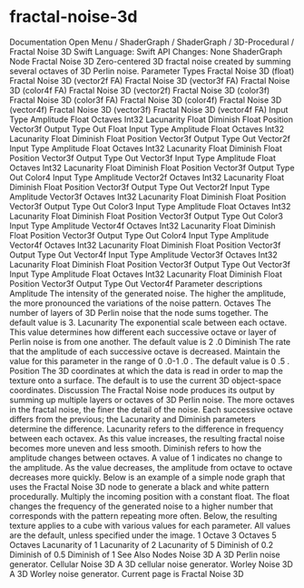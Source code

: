 # fractal-noise-3d
 Documentation 
 Open Menu 
/
 ShaderGraph 
/
ShaderGraph
/
 3D-Procedural 
/
 Fractal Noise 3D 
Swift
Language: 
Swift
 API Changes: 
None
ShaderGraph Node
Fractal Noise 3D
Zero-centered 3D fractal noise created by summing several octaves of 3D Perlin noise.
Parameter Types
 Fractal Noise 3D (float) 
 Fractal Noise 3D (vector2f FA) 
 Fractal Noise 3D (vector3f FA) 
 Fractal Noise 3D (color4f FA) 
 Fractal Noise 3D (vector2f) 
 Fractal Noise 3D (color3f) 
 Fractal Noise 3D (color3f FA) 
 Fractal Noise 3D (color4f) 
 Fractal Noise 3D (vector4f) 
 Fractal Noise 3D (vector3f) 
 Fractal Noise 3D (vector4f FA) 
Input
Type
Amplitude
Float
Octaves
Int32
Lacunarity
Float
Diminish
Float
Position
Vector3f
Output
Type
Out
Float
Input
Type
Amplitude
Float
Octaves
Int32
Lacunarity
Float
Diminish
Float
Position
Vector3f
Output
Type
Out
Vector2f
Input
Type
Amplitude
Float
Octaves
Int32
Lacunarity
Float
Diminish
Float
Position
Vector3f
Output
Type
Out
Vector3f
Input
Type
Amplitude
Float
Octaves
Int32
Lacunarity
Float
Diminish
Float
Position
Vector3f
Output
Type
Out
Color4
Input
Type
Amplitude
Vector2f
Octaves
Int32
Lacunarity
Float
Diminish
Float
Position
Vector3f
Output
Type
Out
Vector2f
Input
Type
Amplitude
Vector3f
Octaves
Int32
Lacunarity
Float
Diminish
Float
Position
Vector3f
Output
Type
Out
Color3
Input
Type
Amplitude
Float
Octaves
Int32
Lacunarity
Float
Diminish
Float
Position
Vector3f
Output
Type
Out
Color3
Input
Type
Amplitude
Vector4f
Octaves
Int32
Lacunarity
Float
Diminish
Float
Position
Vector3f
Output
Type
Out
Color4
Input
Type
Amplitude
Vector4f
Octaves
Int32
Lacunarity
Float
Diminish
Float
Position
Vector3f
Output
Type
Out
Vector4f
Input
Type
Amplitude
Vector3f
Octaves
Int32
Lacunarity
Float
Diminish
Float
Position
Vector3f
Output
Type
Out
Vector3f
Input
Type
Amplitude
Float
Octaves
Int32
Lacunarity
Float
Diminish
Float
Position
Vector3f
Output
Type
Out
Vector4f
Parameter descriptions
Amplitude
The intensity of the generated noise. The higher the amplitude, the more pronounced the variations of the noise pattern.
Octaves
The number of layers of 3D Perlin noise that the node sums together. The default value is 3.
Lacunarity
The exponential scale between each octave. This value determines how different each successive octave or layer of Perlin noise is from one another. The default value is 
2
.0
Diminish
The rate that the amplitude of each successive octave is decreased. Maintain the value for this parameter in the range of 
0
.0-1
.0
. The default value is 
0
.5
.
Position
The 3D coordinates at which the data is read in order to map the texture onto a surface. The default is to use the current 3D object-space coordinates.
Discussion
The Fractal Noise node produces its output by summing up multiple layers or octaves of 3D Perlin noise. The more octaves in the fractal noise, the finer the detail of the noise. Each successive octave differs from the previous; the 
Lacunarity
 and 
Diminish
 parameters determine the difference. 
Lacunarity
 refers to the difference in frequency between each octavex. As this value increases, the resulting fractal noise becomes more uneven and less smooth. 
Diminish
 refers to how the amplitude changes between octaves. A value of 
1
 indicates no change to the  amplitude. As the value decreases, the amplitude from octave to octave decreases more quickly. Below is an example of a simple node graph that uses the Fractal Noise 3D node to generate a black and white pattern procedurally.
Multiply the incoming position with a constant float. The float changes the frequency of the generated noise to a higher number that corresponds with the pattern repeating more often. Below, the resulting texture applies to a cube with various values for each parameter. All values are the default, unless specified under the image.
1 Octave
3 Octaves
5 Octaves
Lacunarity of 1
Lacunarity of 2
Lacunarity of 5
Diminish of 0.2
Diminish of 0.5
Diminish of 1
See Also
Nodes
Noise 3D
A 3D Perlin noise generator.
Cellular Noise 3D
A 3D cellular noise generator.
Worley Noise 3D
A 3D Worley noise generator.
 Current page is Fractal Noise 3D 
